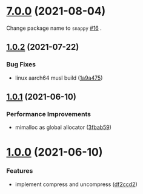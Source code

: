 # [7.0.0](https://github.com/Brooooooklyn/snappy/compare/v1.0.2...v7.0.0) (2021-08-04)

Change package name to `snappy` [#16](https://github.com/Brooooooklyn/snappy/issues/16) .

## [1.0.2](https://github.com/Brooooooklyn/snappy/compare/v1.0.1...v1.0.2) (2021-07-22)

### Bug Fixes

- linux aarch64 musl build ([1a9a475](https://github.com/Brooooooklyn/snappy/commit/1a9a475c2aef170abfd9e1e4d8eeb4d955384fa0))

## [1.0.1](https://github.com/Brooooooklyn/snappy/compare/v1.0.0...v1.0.1) (2021-06-10)

### Performance Improvements

- mimalloc as global allocator ([3fbab59](https://github.com/Brooooooklyn/snappy/commit/3fbab59ba2c095bb1b2a819eb3445ca06fc743c4))

# [1.0.0](https://github.com/Brooooooklyn/snappy/compare/df2ccd289ca2418504aff3a8fd65cc75c34ce6d8...v1.0.0) (2021-06-10)

### Features

- implement compress and uncompress ([df2ccd2](https://github.com/Brooooooklyn/snappy/commit/df2ccd289ca2418504aff3a8fd65cc75c34ce6d8))
